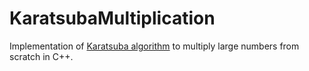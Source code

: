 # KaratsubaMultiplication
Implementation of [Karatsuba algorithm](https://en.wikipedia.org/wiki/Karatsuba_algorithm) to multiply large numbers from scratch in C++.






